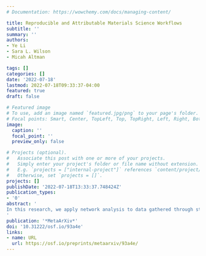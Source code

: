 ```yaml
---
# Documentation: https://wowchemy.com/docs/managing-content/

title: Reproducible and Attributable Materials Science Workflows
subtitle: ''
summary: ''
authors:
- Ye Li
- Sara L. Wilson
- Micah Altman

tags: []
categories: []
date: '2022-07-18'
lastmod: 2022-07-18T09:33:37-04:00
featured: true
draft: false

# Featured image
# To use, add an image named `featured.jpg/png` to your page's folder.
# Focal points: Smart, Center, TopLeft, Top, TopRight, Left, Right, BottomLeft, Bottom, BottomRight.
image:
  caption: ''
  focal_point: ''
  preview_only: false

# Projects (optional).
#   Associate this post with one or more of your projects.
#   Simply enter your project's folder or file name without extension.
#   E.g. `projects = ["internal-project"]` references `content/project/deep-learning/index.md`.
#   Otherwise, set `projects = []`.
projects: []
publishDate: '2022-07-18T13:33:37.748424Z'
publication_types:
- '0'
abstract: '
In this research, we apply network analysis to data gathered through structured interviews and file forensics to evaluate the information flows and research workflows in materials science research projects. We discuss the gaps in reproducibility highlighted by this analysis and suggest practical steps to making these scientific workflows more robust and sharable.
'
publication: '*MetaArXiv*'
doi: '10.31222/osf.io/93a4e'
links:
- name: URL
  url: https://osf.io/preprints/metaarxiv/93a4e/
---
```

